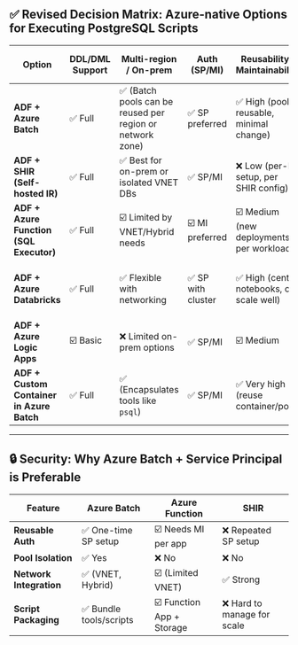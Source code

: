 ## ✅ Revised Decision Matrix: Azure-native Options for Executing PostgreSQL Scripts

| Option                                      | DDL/DML Support | Multi-region / On-prem | Auth (SP/MI) | Reusability / Maintainability | ADF Native Integration | Notes |
|---------------------------------------------|------------------|--------------------------|----------------|-------------------------------|--------------------------|-------|
| **ADF + Azure Batch**                       | ✅ Full          | ✅ (Batch pools can be reused per region or network zone) | ✅ SP preferred | ✅ High (pools reusable, minimal change) | ☑️ Via Custom Activity | **Best for centralized execution with reusability.** Low overhead after initial setup |
| **ADF + SHIR (Self-hosted IR)**             | ✅ Full          | ✅ Best for on-prem or isolated VNET DBs | ✅ SP/MI | ❌ Low (per-DB setup, per SHIR config) | ✅ Native Activity | Complex for large-scale/multi-tenant estates |
| **ADF + Azure Function (SQL Executor)**     | ✅ Full          | ☑️ Limited by VNET/Hybrid needs | ☑️ MI preferred | ☑️ Medium (new deployments per workload) | ✅ Native HTTP Activity | Good for event-driven, less optimal for large estates |
| **ADF + Azure Databricks**                  | ✅ Full          | ✅ Flexible with networking | ✅ SP with cluster | ✅ High (central notebooks, can scale well) | ☑️ Via Notebook or REST | **Great for teams already using Spark, but adds cost/complexity otherwise** |
| **ADF + Azure Logic Apps**                  | ☑️ Basic         | ❌ Limited on-prem options | ✅ SP/MI | ☑️ Medium | ☑️ Yes (SQL connector) | Not suitable for DDL-heavy workloads |
| **ADF + Custom Container in Azure Batch**   | ✅ Full          | ✅ (Encapsulates tools like `psql`) | ✅ SP/MI | ✅ Very high (reuse container/pool) | ☑️ Via Custom Activity | Best for custom tooling, e.g., `psql`, Python + SQL libraries |

---

## 🔒 Security: Why Azure Batch + Service Principal is Preferable

| Feature               | Azure Batch         | Azure Function       | SHIR                  |
|-----------------------|---------------------|-----------------------|------------------------|
| **Reusable Auth**     | ✅ One-time SP setup | ☑️ Needs MI per app   | ❌ Repeated SP setup   |
| **Pool Isolation**    | ✅ Yes               | ❌ No                 | ❌ No                  |
| **Network Integration** | ✅ (VNET, Hybrid)  | ☑️ (Limited VNET)     | ✅ Strong              |
| **Script Packaging**  | ✅ Bundle tools/scripts | ☑️ Function App + Storage | ❌ Hard to manage for scale |

